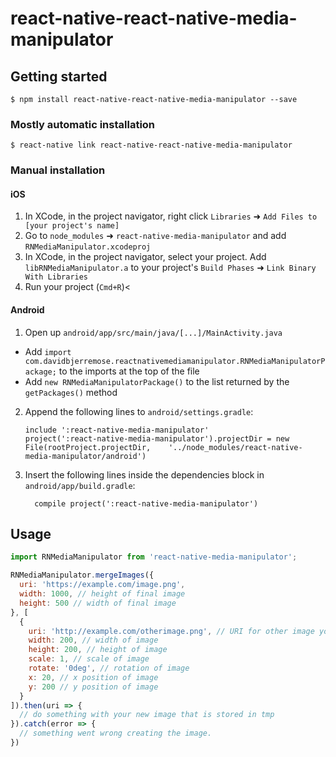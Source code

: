 
# react-native-react-native-media-manipulator

## Getting started

`$ npm install react-native-react-native-media-manipulator --save`

### Mostly automatic installation

`$ react-native link react-native-react-native-media-manipulator`

### Manual installation


#### iOS

1. In XCode, in the project navigator, right click `Libraries` ➜ `Add Files to [your project's name]`
2. Go to `node_modules` ➜ `react-native-media-manipulator` and add `RNMediaManipulator.xcodeproj`
3. In XCode, in the project navigator, select your project. Add `libRNMediaManipulator.a` to your project's `Build Phases` ➜ `Link Binary With Libraries`
4. Run your project (`Cmd+R`)<

#### Android

1. Open up `android/app/src/main/java/[...]/MainActivity.java`
  - Add `import com.davidbjerremose.reactnativemediamanipulator.RNMediaManipulatorPackage;` to the imports at the top of the file
  - Add `new RNMediaManipulatorPackage()` to the list returned by the `getPackages()` method
2. Append the following lines to `android/settings.gradle`:
  	```
  	include ':react-native-media-manipulator'
  	project(':react-native-media-manipulator').projectDir = new File(rootProject.projectDir, 	'../node_modules/react-native-media-manipulator/android')
  	```
3. Insert the following lines inside the dependencies block in `android/app/build.gradle`:
  	```
      compile project(':react-native-media-manipulator')
  	```


## Usage
```javascript
import RNMediaManipulator from 'react-native-media-manipulator';

RNMediaManipulator.mergeImages({
  uri: 'https://example.com/image.png',
  width: 1000, // height of final image
  height: 500 // width of final image
}, [
  {
    uri: 'http://example.com/otherimage.png', // URI for other image you want merge on top of the background,
    width: 200, // width of image
    height: 200, // height of image
    scale: 1, // scale of image
    rotate: '0deg', // rotation of image
    x: 20, // x position of image
    y: 200 // y position of image
  }
]).then(uri => {
  // do something with your new image that is stored in tmp
}).catch(error => {
  // something went wrong creating the image.
})
```
  
